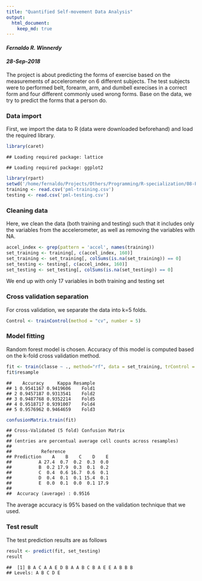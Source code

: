 ```yaml
---
title: "Quantified Self-movement Data Analysis"
output: 
  html_document:
    keep_md: true
---
```


#### *Fernaldo R. Winnerdy*
#### *28-Sep-2018*

The project is about predicting the forms of exercise based on the measurements of accelerometer on 6 different subjects. The test subjects were to performed belt, forearm, arm, and dumbell exrecises in a correct form and four different commonly used wrong forms. Base on the data, we try to predict the forms that a person do.

### Data import
First, we import the data to R (data were downloaded beforehand) and load the required library.


```r
library(caret)
```

```
## Loading required package: lattice
```

```
## Loading required package: ggplot2
```

```r
library(rpart)
setwd('/home/fernaldo/Projects/Others/Programming/R-specialization/08-Practical_machine_learning/Week-04')
training <- read.csv('pml-training.csv')
testing <- read.csv('pml-testing.csv')
```

### Cleaning data

Here, we clean the data (both training and testing) such that it includes only the variables from the accelerometer, as well as removing the variables with NA.


```r
accel_index <- grep(pattern = 'accel', names(training))
set_training <- training[, c(accel_index, 160)]
set_training <- set_training[, colSums(is.na(set_training)) == 0]
set_testing <- testing[, c(accel_index, 160)]
set_testing <- set_testing[, colSums(is.na(set_testing)) == 0]
```

We end up with only 17 variables in both training and testing set

### Cross validation separation

For cross validation, we separate the data into k=5 folds.


```r
Control <- trainControl(method = "cv", number = 5)
```

### Model fitting

Random forest model is chosen. Accuracy of this model is computed based on the k-fold cross validation method.


```r
fit <- train(classe ~ ., method="rf", data = set_training, trControl = Control)
fit$resample
```

```
##    Accuracy     Kappa Resample
## 1 0.9541167 0.9419606    Fold1
## 2 0.9457187 0.9313541    Fold2
## 3 0.9487768 0.9352214    Fold5
## 4 0.9518717 0.9391007    Fold4
## 5 0.9576962 0.9464659    Fold3
```

```r
confusionMatrix.train(fit)
```

```
## Cross-Validated (5 fold) Confusion Matrix 
## 
## (entries are percentual average cell counts across resamples)
##  
##           Reference
## Prediction    A    B    C    D    E
##          A 27.4  0.7  0.2  0.3  0.0
##          B  0.2 17.9  0.3  0.1  0.2
##          C  0.4  0.6 16.7  0.6  0.1
##          D  0.4  0.1  0.1 15.4  0.1
##          E  0.0  0.1  0.0  0.1 17.9
##                             
##  Accuracy (average) : 0.9516
```

The average accuracy is 95% based on the validation technique that we used. 

### Test result
The test prediction results are as follows


```r
result <- predict(fit, set_testing)
result
```

```
##  [1] B A C A A E D B A A B C B A E E A B B B
## Levels: A B C D E
```
